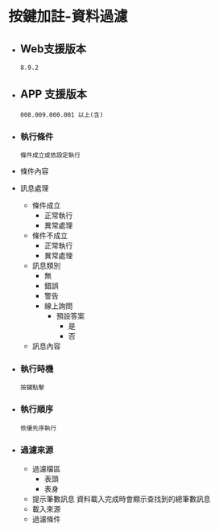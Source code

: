 # 按鍵加註-資料過濾

* ## Web支援版本
  
      8.9.2

* ## APP 支援版本

      008.009.000.001 以上(含)

* ### 執行條件

      條件成立或依設定執行

* 條件內容
* 訊息處理
  * 條件成立
    * 正常執行
    * 異常處理
  * 條件不成立
    * 正常執行
    * 異常處理
  * 訊息類別
    * 無
    * 錯誤
    * 警告
    * 線上詢問
      * 預設答案
        * 是
        * 否
  * 訊息內容

* ### 執行時機
  
      按鍵點擊

* ### 執行順序

      依優先序執行

* ### 過濾來源

  * 過濾檔區
    * 表頭
    * 表身
  * 提示筆數訊息
      資料載入完成時會顯示查找到的總筆數訊息
  * 載入來源
  * 過濾條件
  